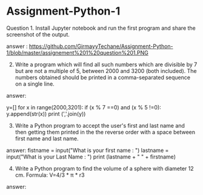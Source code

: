 # Assignment-Python-1
Question 1. Install Jupyter notebook and run the first program and share the screenshot of the output.


answer : https://github.com/GirmayyTechane/Assignment-Python-1/blob/master/assignement%201%20question%201.PNG

2. Write a program which will find all such numbers which are divisible by 7 but are not a
multiple of 5, between 2000 and 3200 (both included). The numbers obtained should be printed
in a comma-separated sequence on a single line.

answer:

y=[]
for x in range(2000,3201):
    if (x % 7 ==0) and (x % 5 !=0):
        y.append(str(x))
        print (','.join(y))
        
        
        
3. Write a Python program to accept the user's first and last name and then getting them printed
in the the reverse order with a space between first name and last name.

answer:
fistname = input("What is your first name : ")
lastname = input("What is your Last Name : ")
print (lastname + " " + firstname)

4. Write a Python program to find the volume of a sphere with diameter 12 cm.
Formula: V=4/3 * π * r3

answer:




